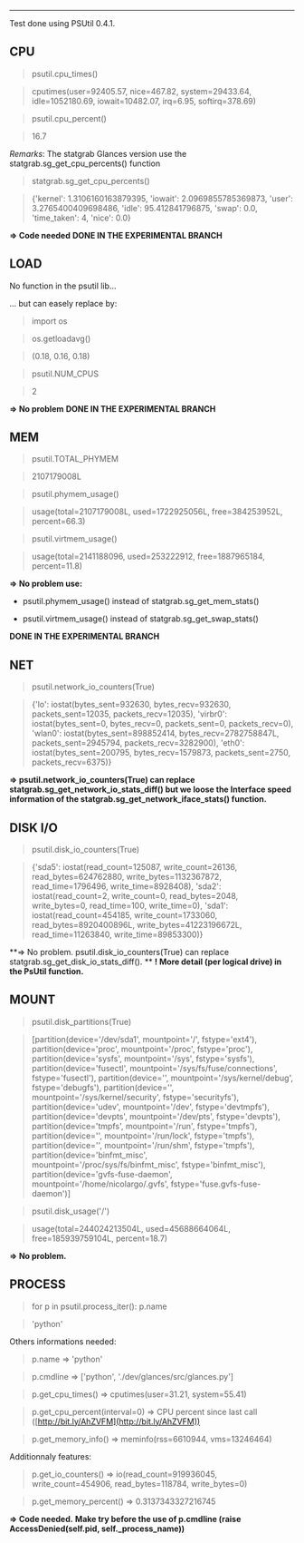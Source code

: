 ***

Test done using PSUtil 0.4.1.

## CPU

> psutil.cpu_times()

> cputimes(user=92405.57, nice=467.82, system=29433.64, idle=1052180.69, iowait=10482.07, irq=6.95, softirq=378.69)

> psutil.cpu_percent()

> 16.7

_Remarks_: The statgrab Glances version use the statgrab.sg_get_cpu_percents() function

> statgrab.sg_get_cpu_percents()

> {'kernel': 1.3106160163879395, 'iowait': 2.0969855785369873, 'user': 3.2765400409698486, 'idle': 95.412841796875, 'swap': 0.0, 'time_taken': 4, 'nice': 0.0}

**=> Code needed**
**DONE IN THE EXPERIMENTAL BRANCH**

## LOAD 

No function in the psutil lib...

... but can easely replace by:

> import os

> os.getloadavg()

> (0.18, 0.16, 0.18)

> psutil.NUM_CPUS

> 2

**=> No problem**
**DONE IN THE EXPERIMENTAL BRANCH**

## MEM

> psutil.TOTAL_PHYMEM

> 2107179008L

> psutil.phymem_usage()

> usage(total=2107179008L, used=1722925056L, free=384253952L, percent=66.3)

> psutil.virtmem_usage()

> usage(total=2141188096, used=253222912, free=1887965184, percent=11.8)

**=> No problem use:**

* psutil.phymem_usage() instead of statgrab.sg_get_mem_stats()

* psutil.virtmem_usage() instead of statgrab.sg_get_swap_stats()

**DONE IN THE EXPERIMENTAL BRANCH**

## NET

> psutil.network_io_counters(True)

> {'lo': iostat(bytes_sent=932630, bytes_recv=932630, packets_sent=12035, packets_recv=12035), 'virbr0': iostat(bytes_sent=0, bytes_recv=0, packets_sent=0, packets_recv=0), 'wlan0': iostat(bytes_sent=898852414, bytes_recv=2782758847L, packets_sent=2945794, packets_recv=3282900), 'eth0': iostat(bytes_sent=200795, bytes_recv=1579873, packets_sent=2750, packets_recv=6375)}

**=> psutil.network_io_counters(True) can replace statgrab.sg_get_network_io_stats_diff() but we loose the Interface speed information of the statgrab.sg_get_network_iface_stats() function.**

## DISK I/O

>psutil.disk_io_counters(True)

> {'sda5': iostat(read_count=125087, write_count=26136, read_bytes=624762880, write_bytes=1132367872, read_time=1796496, write_time=8928408), 'sda2': iostat(read_count=2, write_count=0, read_bytes=2048, write_bytes=0, read_time=100, write_time=0), 'sda1': iostat(read_count=454185, write_count=1733060, read_bytes=8920400896L, write_bytes=41223196672L, read_time=11263840, write_time=89853300)}

**=> No problem. psutil.disk_io_counters(True) can replace statgrab.sg_get_disk_io_stats_diff(). **
**! More detail (per logical drive) in the PsUtil function.**

## MOUNT

> psutil.disk_partitions(True)

> [partition(device='/dev/sda1', mountpoint='/', fstype='ext4'), partition(device='proc', mountpoint='/proc', fstype='proc'), partition(device='sysfs', mountpoint='/sys', fstype='sysfs'), partition(device='fusectl', mountpoint='/sys/fs/fuse/connections', fstype='fusectl'), partition(device='', mountpoint='/sys/kernel/debug', fstype='debugfs'), partition(device='', mountpoint='/sys/kernel/security', fstype='securityfs'), partition(device='udev', mountpoint='/dev', fstype='devtmpfs'), partition(device='devpts', mountpoint='/dev/pts', fstype='devpts'), partition(device='tmpfs', mountpoint='/run', fstype='tmpfs'), partition(device='', mountpoint='/run/lock', fstype='tmpfs'), partition(device='', mountpoint='/run/shm', fstype='tmpfs'), partition(device='binfmt_misc', mountpoint='/proc/sys/fs/binfmt_misc', fstype='binfmt_misc'), partition(device='gvfs-fuse-daemon', mountpoint='/home/nicolargo/.gvfs', fstype='fuse.gvfs-fuse-daemon')]

> psutil.disk_usage('/')

> usage(total=244024213504L, used=45688664064L, free=185939759104L, percent=18.7)

**=> No problem.**

## PROCESS

> for p in psutil.process_iter(): p.name

> 'python'

Others informations needed:

> p.name 			=> 'python'

> p.cmdline 		=> ['python', './dev/glances/src/glances.py']

> p.get_cpu_times() 	=> cputimes(user=31.21, system=55.41)

> p.get_cpu_percent(interval=0) => CPU percent since last call ([http://bit.ly/AhZVFM](http://bit.ly/AhZVFM))

> p.get_memory_info()	=> meminfo(rss=6610944, vms=13246464)

Additionnaly features:

> p.get_io_counters() 	=> io(read_count=919936045, write_count=454906, read_bytes=118784, write_bytes=0)

> p.get_memory_percent()	=> 0.3137343327216745

**=> Code needed.**
**Make try before the use of p.cmdline (raise AccessDenied(self.pid, self._process_name))**
